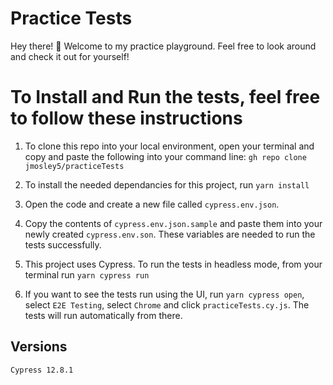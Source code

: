 # Practice Tests
Hey there! 👋 Welcome to my practice playground. Feel free to look around and check it out for yourself!

# To Install and Run the tests, feel free to follow these instructions
1. To clone this repo into your local environment, open your terminal and copy and paste the following into your command line: `gh repo clone jmosley5/practiceTests`

2. To install the needed dependancies for this project, run `yarn install`

3. Open the code and create a new file called `cypress.env.json`. 

4. Copy the contents of `cypress.env.json.sample` and paste them into your newly created `cypress.env.son`. These variables are needed to run the tests successfully.

5. This project uses Cypress. To run the tests in headless mode, from your terminal run `yarn cypress run`

6. If you want to see the tests run using the UI, run `yarn cypress open`, select `E2E Testing`, select `Chrome` and click `practiceTests.cy.js`. The tests will run automatically from there. 

## Versions
`Cypress 12.8.1`
